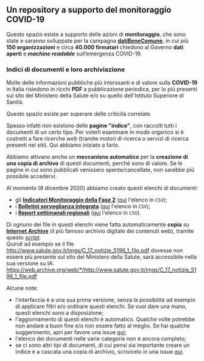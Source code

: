 ## Un repository a supporto del monitoraggio COVID-19

Questo spazio esiste a supporto delle azioni di **monitoraggio**, che sono state e saranno sviluppate per la campagna [**datiBeneComune**](https://datibenecomune.it/), in cui più **150 organizzazioni** e circa **40.000 firmatari** chiedono al Governo **dati aperti** e ***machine readable*** sull’emergenza COVID-19.

### Indici di documenti e loro archiviazione

Molte delle informazioni pubbliche più interssanti e di valore sulla **COVID-19** in Italia risiedono in ricchi **PDF** a pubblicazione periodica, per lo più presenti sul sito del Ministero della Salute e/o su quello dell'Istituto Superiore di Sanità.

Questo spazio esiste per superare delle criticità correlate.

Spesso infatti non esistono delle **pagine "indice"**, con raccolti tutti i documenti di un certo tipo. Per volerli esaminare in modo organico si è costretti a fare ricerche *web* (tramite motori di ricerca o servizi di ricerca presenti nei siti). Qui abbiamo iniziato a farlo.

Abbiamo attivano anche un **meccanisno automatico** per la **creazione di una copia di archivo** di questi documenti, perché sono di valore. Se le pagine in cui sono pubblicati venissero spente/cancellate, non sarebbe più possibile accedervi.

Al momento (8 dicembre 2020) abbiamo creato questi elenchi di documenti:

- gli [**Indicatori Monitoraggio della Fase 2**](https://ondata.github.io/datiBeneComuneMonitoraggio/catalogo/indicatori/output/indicatori) ([qui](https://ondata.github.io/datiBeneComuneMonitoraggio/catalogo/indicatori/output/indicatori.csv) l'elenco in `CSV`);
- i [**Bolletini sorveglianza integrata**](https://ondata.github.io/datiBeneComuneMonitoraggio/catalogo/sorveglianzaIntegrata/output/sorveglianzaIntegrata) ([qui](https://ondata.github.io/datiBeneComuneMonitoraggio/catalogo/sorveglianzaIntegrata/output/sorveglianzaIntegrata.csv) l'elenco in `CSV`);
- i [**Report settimanali regionali**](https://ondata.github.io/datiBeneComuneMonitoraggio/catalogo/monitoraggioSettimanale/output/monitoraggioSettimanale) ([qui](https://ondata.github.io/datiBeneComuneMonitoraggio/catalogo/monitoraggioSettimanale/output/monitoraggioSettimanale.csv) l'elenco in `CSV`).

Di ognuno dei file in questi elenchi viene fatta automaticamente **copia** su [**Internet Archive**](https://archive.org/) (il più famoso archivio digitale dei contenuti web), tramite questo [*script*](https://github.com/ondata/datiBeneComuneMonitoraggio/blob/main/script/webarchive.sh).<br>
Quindi ad esempio se il file <http://www.salute.gov.it/imgs/C_17_notizie_5196_1_file.pdf> dovesse non essere più presente sul sito del Ministero della Salute, sarà accessibile nella sua versione su IA:<br>
<https://web.archive.org/web/*/http://www.salute.gov.it/imgs/C_17_notizie_5196_1_file.pdf>

Alcune note:

- l'interfaccia è a una sua prima versione, senza la possibilità ad esempio di applicare filtri e/o ordinare questi elenchi. Se vuoi dare una mano, questi elenchi sono a disposizione;
- l'aggiornamento di questi elenchi è automatico. Qualche volte potrebbe non andare a buon fine e/o non essere fatto al meglio. Se hai qualche suggerimento, apri per favore una issue [qui](https://github.com/ondata/datiBeneComuneMonitoraggio/issues/new);
- l'elenco dei documenti nelle varie categorie non è ancora completo;
- se ci sono altri tipi di documenti, di cui pensi sia importante creare un indice e a cascata una copia di archivio, scrivicelo in una issue [qui](https://github.com/ondata/datiBeneComuneMonitoraggio/issues/new).
